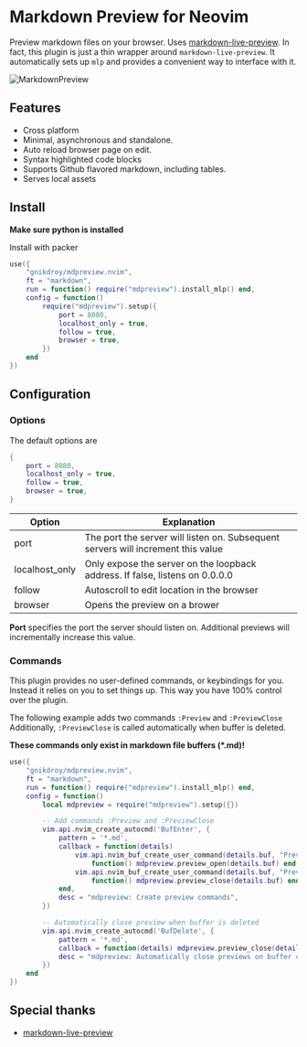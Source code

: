 # Markdown Preview for Neovim

Preview markdown files on your browser. Uses [markdown-live-preview](https://github.com/ms-jpq/markdown-live-preview).
In fact, this plugin is just a thin wrapper around `markdown-live-preview`.
It automatically sets up `mlp` and provides a convenient way to interface with it.

![MarkdownPreview](https://raw.githubusercontent.com/ms-jpq/markdown-live-preview/md/preview/smol.gif)

## Features

* Cross platform
* Minimal, asynchronous and standalone.
* Auto reload browser page on edit.
* Syntax highlighted code blocks
* Supports Github flavored markdown, including tables.
* Serves local assets

## Install

**Make sure python is installed**

Install with packer

```lua
use({
    "gnikdroy/mdpreview.nvim",
    ft = "markdown",
    run = function() require("mdpreview").install_mlp() end,
    config = function()
        require("mdpreview").setup({
            port = 8080,
            localhost_only = true,
            follow = true,
            browser = true,
        })
    end
})
```

## Configuration


### Options

The default options are 
```lua
{
    port = 8080,
    localhost_only = true,
    follow = true,
    browser = true,
}
```
| Option            | Explanation                                                                        |
|-------------------|------------------------------------------------------------------------------------|
| port              | The port the server will listen on. Subsequent servers will increment this value   |
| localhost_only    | Only expose the server on the loopback address. If false, listens on 0.0.0.0       |
| follow            | Autoscroll to edit location in the browser                                         |
| browser           | Opens the preview on a brower                                                      |

**Port** specifies the port the server should listen on. Additional previews will incrementally increase this value.

### Commands

This plugin provides no user-defined commands, or keybindings for you.
Instead it relies on you to set things up. This way you have 100% control over the plugin.

The following example adds two commands `:Preview` and `:PreviewClose`
Additionally, `:PreviewClose` is called automatically when buffer is deleted.

**These commands only exist in markdown file buffers (\*.md)!**

```lua
use({
    "gnikdroy/mdpreview.nvim",
    ft = "markdown",
    run = function() require("mdpreview").install_mlp() end,
    config = function()
        local mdpreview = require("mdpreview").setup({})

        -- Add commands :Preview and :PreviewClose
        vim.api.nvim_create_autocmd('BufEnter', {
            pattern = '*.md',
            callback = function(details)
                vim.api.nvim_buf_create_user_command(details.buf, "Preview",
                    function() mdpreview.preview_open(details.buf) end, {})
                vim.api.nvim_buf_create_user_command(details.buf, "PreviewClose",
                    function() mdpreview.preview_close(details.buf) end, {})
            end,
            desc = "mdpreview: Create preview commands",
        })

        -- Automatically close preview when buffer is deleted
        vim.api.nvim_create_autocmd('BufDelete', {
            pattern = '*.md',
            callback = function(details) mdpreview.preview_close(details.buf) end,
            desc = "mdpreview: Automatically close previews on buffer close",
        })
    end
})
```

## Special thanks

- [markdown-live-preview](https://github.com/ms-jpq/markdown-live-preview)
